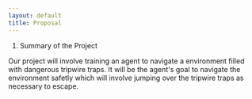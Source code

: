 ```yaml
---
layout: default
title: Proposal
---
```


1. Summary of the Project

Our project will involve training an agent to navigate a environment filled with dangerous tripwire traps. It will be the agent's goal to navigate the environment safetly which will involve jumping over the tripwire traps as necessary to escape.
